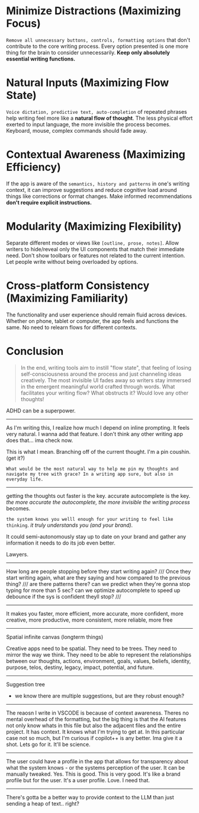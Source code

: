 # Minimize Distractions (Maximizing Focus)

`Remove all unnecessary buttons, controls, formatting options` that don't contribute to the core writing process. Every option presented is one more thing for the brain to consider unnecessarily. **Keep only absolutely essential writing functions.**

# Natural Inputs (Maximizing Flow State)

`Voice dictation, predictive text, auto-completion` of repeated phrases help writing feel more like a **natural flow of thought**. The less physical effort exerted to input language, the more invisible the process becomes. Keyboard, mouse, complex commands should fade away.

# Contextual Awareness (Maximizing Efficiency) <!-- and relevance -->

If the app is aware of the `semantics, history and patterns` in one's writing context, it can improve suggestions and reduce cognitive load around things like corrections or format changes. Make informed recommendations **don't require explicit instructions.**

<!-- /*
You know that feeling when you know exactly what you wanna say and just wanna get it out, but you get hyperfixated on the details, grammar, discretion, etc? The app should be able to pick up on that and help you get your thoughts out without getting in the way. It will make your thoughts feel more fluid and natural. Less cognitive blockers.
*/ -->

# Modularity (Maximizing Flexibility)

Separate different modes or views like `[outline, prose, notes]`. Allow writers to hide/reveal only the UI components that match their immediate need. Don't show toolbars or features not related to the current intention. Let people write without being overloaded by options.

# Cross-platform Consistency (Maximizing Familiarity)

The functionality and user experience should remain fluid across devices. Whether on phone, tablet or computer, the app feels and functions the same. No need to relearn flows for different contexts.

# Conclusion

> In the end, writing tools aim to instill "flow state", that feeling of losing self-consciousness around the process and just channeling ideas creatively. The most invisible UI fades away so writers stay immersed in the emergent meaningful world crafted through words. What facilitates your writing flow? What obstructs it? Would love any other thoughts!

ADHD can be a superpower.

---

As I'm writing this, I realize how much I depend on inline prompting. It feels very natural. I wanna add that feature. I don't think any other writing app does that... ima check now.

This is what I mean. Branching off of the current thought. I'm a pin coushin. (get it?)

`What would be the most natural way to help me pin my thoughts and navigate my tree with grace? In a writing app sure, but also in everyday life.`

---

getting the thoughts out faster is the key. accurate autocomplete is the key. _the more accurate the autocomplete, the more invisible the writing process_ becomes.

`the system knows you welll enough for your writing to feel like thinking`. _it truly understands you (and your brand)._

It could semi-autonomously stay up to date on your brand and gather any information it needs to do its job even better.

Lawyers.

---

How long are people stopping before they start writing again? /// Once they start writing again, what are they saying and how compared to the previous thing? /// are there patterns there? can we predict when they're gonna stop typing for more than 5 sec? can we optimize autocomplete to speed up debounce if the sys is confident theyll stop? ///

---

It makes you faster, more efficient, more accurate, more confident, more creative, more productive, more consistent, more reliable, more free

---

Spatial infinite canvas (longterm things)

Creative apps need to be spatial. They need to be trees. They need to mirror the way we think. They need to be able to represent the relationships between our thoughts, actions, environment, goals, values, beliefs, identity, purpose, telos, destiny, legacy, impact, potential, and future.

---

Suggestion tree

- we know there are multiple suggestions, but are they robust enough?

---

The reaosn I write in VSCODE is because of context awareness. Theres no mental overhead of the formatting, but the big thing is that the AI features not only know whats in this file but also the adjacent files and the entire project. It has context. It knows what I'm trying to get at. In this particular case not so much, but I'm curious if copilot++ is any better. Ima give it a shot. Lets go for it. It'll be science.

---

The user could have a profile in the app that allows for transparency about what the system knows - or the systems perception of the user. It can be manually tweaked. Yes. This is good. This is very good. It's like a brand profile but for the user. It's a user profile. Love. I need that.

---

There's gotta be a better way to provide context to the LLM than just sending a heap of text.. right?
